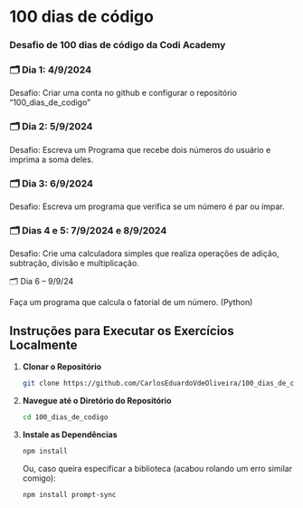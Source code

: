 # 100 dias de código
### Desafio de 100 dias de código da Codi Academy

### 🗂️ Dia 1: 4/9/2024
Desafio: Criar uma conta no github e configurar o repositório “100_dias_de_codigo”

### 🗂️ Dia 2: 5/9/2024
Desafio: Escreva um Programa que recebe dois números do usuário e imprima a soma deles.

### 🗂️ Dia 3: 6/9/2024
Desafio: Escreva um programa que verifica se um número é par ou ímpar.

### 🗂️ Dias 4 e 5: 7/9/2024 e 8/9/2024
Desafio: Crie uma calculadora simples que realiza operações de adição, subtração, divisão e multiplicação.

🗂️ Dia 6 – 9/9/24

Faça um programa que calcula o fatorial de um número. (Python)

## Instruções para Executar os Exercícios Localmente

1. **Clonar o Repositório**
   ```bash
   git clone https://github.com/CarlosEduardoVdeOliveira/100_dias_de_codigo.git
   ```

 2. **Navegue até o Diretório do Repositório**
    ```bash
    cd 100_dias_de_codigo
    ```

 3. **Instale as Dependências**
    ```bash
    npm install
    ``` 
    Ou, caso queira especificar a biblioteca (acabou rolando um erro similar comigo):
    ```bash
    npm install prompt-sync
    ```
